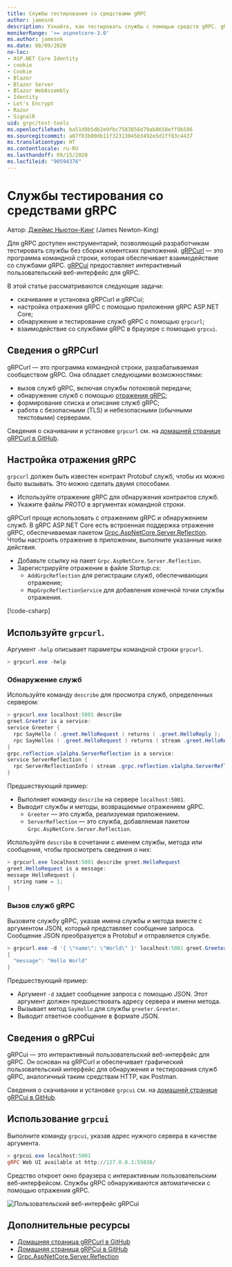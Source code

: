 ```yaml
---
title: Службы тестирования со средствами gRPC
author: jamesnk
description: Узнайте, как тестировать службы с помощью средств gRPC. gRPCurl — программа командной строки для взаимодействия со службами gRPC. gRPCui — интерактивный пользовательский веб-интерфейс.
monikerRange: '>= aspnetcore-3.0'
ms.author: jamesnk
ms.date: 08/09/2020
no-loc:
- ASP.NET Core Identity
- cookie
- Cookie
- Blazor
- Blazor Server
- Blazor WebAssembly
- Identity
- Let's Encrypt
- Razor
- SignalR
uid: grpc/test-tools
ms.openlocfilehash: ba51d9b5db2e9fbc7583856d79ab8658eff9b586
ms.sourcegitcommit: a07f83b00db11f32313045b3492e5d1ff83c4437
ms.translationtype: HT
ms.contentlocale: ru-RU
ms.lasthandoff: 09/15/2020
ms.locfileid: "90594376"
---
```

# <a name="test-services-with-grpc-tools"></a>Службы тестирования со средствами gRPC

Автор: [Джеймс Ньютон-Кинг](https://twitter.com/jamesnk) (James Newton-King)

Для gRPC доступен инструментарий, позволяющий разработчикам тестировать службы без сборки клиентских приложений. [gRPCurl](https://github.com/fullstorydev/grpcurl) — это программа командной строки, которая обеспечивает взаимодействие со службами gRPC. [gRPCui](https://github.com/fullstorydev/grpcui) предоставляет интерактивный пользовательский веб-интерфейс для gRPC.

В этой статье рассматриваются следующие задачи:

* скачивание и установка gRPCurl и gRPCui;
* настройка отражения gRPC с помощью приложения gRPC ASP.NET Core;
* обнаружение и тестирование служб gRPC с помощью `grpcurl`;
* взаимодействие со службами gRPC в браузере с помощью `grpcui`.

## <a name="about-grpcurl"></a>Сведения о gRPCurl

gRPCurl — это программа командной строки, разрабатываемая сообществом gRPC. Она обладает следующими возможностями:

* вызов служб gRPC, включая службы потоковой передачи;
* обнаружение служб с помощью [отражения gRPC](https://github.com/grpc/grpc/blob/master/doc/server-reflection.md);
* формирование списка и описание служб gRPC;
* работа с безопасными (TLS) и небезопасными (обычными текстовыми) серверами.

Сведения о скачивании и установке `grpcurl` см. на [домашней странице gRPCurl в GitHub](https://github.com/fullstorydev/grpcurl#installation).

## <a name="setup-grpc-reflection"></a>Настройка отражения gRPC

`grpcurl` должен быть известен контракт Protobuf служб, чтобы их можно было вызывать. Это можно сделать двумя способами.

* Используйте отражение gRPC для обнаружения контрактов служб.
* Укажите файлы *PROTO* в аргументах командной строки.

gRPCurl проще использовать с отражением gRPC и обнаружением служб. В gRPC ASP.NET Core есть встроенная поддержка отражения gRPC, обеспечиваемая пакетом [Grpc.AspNetCore.Server.Reflection](https://www.nuget.org/packages/Grpc.AspNetCore.Server.Reflection). Чтобы настроить отражение в приложении, выполните указанные ниже действия.

* Добавьте ссылку на пакет `Grpc.AspNetCore.Server.Reflection`.
* Зарегистрируйте отражение в файле *Startup.cs*:
  * `AddGrpcReflection` для регистрации служб, обеспечивающих отражение;
  * `MapGrpcReflectionService` для добавления конечной точки службы отражения.

[!code-csharp[](~/grpc/test-tools/Startup.cs?name=snippet_1&highlight=4,14)]

## <a name="use-grpcurl"></a>Используйте `grpcurl`.

Аргумент `-help` описывает параметры командной строки `grpcurl`.

```powershell
> grpcurl.exe -help
```

### <a name="discover-services"></a>Обнаружение служб

Используйте команду `describe` для просмотра служб, определенных сервером:

```powershell
> grpcurl.exe localhost:5001 describe
greet.Greeter is a service:
service Greeter {
  rpc SayHello ( .greet.HelloRequest ) returns ( .greet.HelloReply );
  rpc SayHellos ( .greet.HelloRequest ) returns ( stream .greet.HelloReply );
}
grpc.reflection.v1alpha.ServerReflection is a service:
service ServerReflection {
  rpc ServerReflectionInfo ( stream .grpc.reflection.v1alpha.ServerReflectionRequest ) returns ( stream .grpc.reflection.v1alpha.ServerReflectionResponse );
}
```

Предшествующий пример:

* Выполняет команду `describe` на сервере `localhost:5001`.
* Выводит службы и методы, возвращаемые отражением gRPC.
  * `Greeter` — это служба, реализуемая приложением.
  * `ServerReflection` — это служба, добавляемая пакетом `Grpc.AspNetCore.Server.Reflection`.

Используйте `describe` в сочетании с именем службы, метода или сообщения, чтобы просмотреть сведения о них:

```powershell
> grpcurl.exe localhost:5001 describe greet.HelloRequest
greet.HelloRequest is a message:
message HelloRequest {
  string name = 1;
}
```

### <a name="call-grpc-services"></a>Вызов служб gRPC

Вызовите службу gRPC, указав имена службы и метода вместе с аргументом JSON, который представляет сообщение запроса. Сообщение JSON преобразуется в Protobuf и отправляется службе.

```powershell
> grpcurl.exe -d '{ \"name\": \"World\" }' localhost:5001 greet.Greeter/SayHello
{
  "message": "Hello World"
}
```

Предшествующий пример:

* Аргумент `-d` задает сообщение запроса с помощью JSON. Этот аргумент должен предшествовать адресу сервера и имени метода.
* Вызывает метод `SayHello` для службы `greeter.Greeter`.
* Выводит ответное сообщение в формате JSON.

## <a name="about-grpcui"></a>Сведения о gRPCui

gRPCui — это интерактивный пользовательский веб-интерфейс для gRPC. Он основан на gRPCurl и обеспечивает графический пользовательский интерфейс для обнаружения и тестирования служб gRPC, аналогичный таким средствам HTTP, как Postman.

Сведения о скачивании и установке `grpcui` см. на [домашней странице gRPCui в GitHub](https://github.com/fullstorydev/grpcui#installation).

## <a name="using-grpcui"></a>Использование `grpcui`

Выполните команду `grpcui`, указав адрес нужного сервера в качестве аргумента.

```powershell
> grpcui.exe localhost:5001
gRPC Web UI available at http://127.0.0.1:55038/
```

Средство откроет окно браузера с интерактивным пользовательским веб-интерфейсом. Службы gRPC обнаруживаются автоматически с помощью отражения gRPC.

![Пользовательский веб-интерфейс gRPCui](~/grpc/test-tools/static/grpcui.png)

## <a name="additional-resources"></a>Дополнительные ресурсы

* [Домашняя страница gRPCurl в GitHub](https://github.com/fullstorydev/grpcurl)
* [Домашняя страница gRPCui в GitHub](https://github.com/fullstorydev/grpcui)
* [Grpc.AspNetCore.Server.Reflection](https://www.nuget.org/packages/Grpc.AspNetCore.Server.Reflection)
